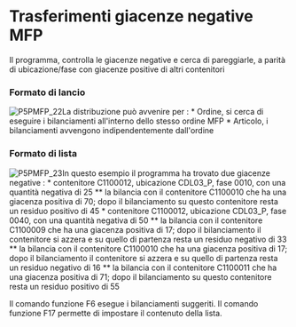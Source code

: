 # Trasferimenti giacenze negative MFP
Il programma, controlla le giacenze negative e cerca di pareggiarle, a parità di ubicazione/fase con giacenze positive di altri contenitori
### Formato di lancio
![P5PMFP_22](https://doc.smeup.com/immagini/MBDOC_OGG-P_P5MFP84/P5PMFP_22.png)La distribuzione può avvenire per : 
 \* Ordine, si cerca di eseguire i bilanciamenti all'interno dello stesso ordine MFP
 \* Articolo, i bilanciamenti avvengono indipendentemente dall'ordine
### Formato di lista
![P5PMFP_23](https://doc.smeup.com/immagini/MBDOC_OGG-P_P5MFP84/P5PMFP_23.png)In questo esempio il programma ha trovato due giacenze negative : 
 \* contenitore C1100012, ubicazione CDL03_P, fase 0010, con una quantità negativa di 25
 \*\* la bilancia con il contenitore C1100010 che ha una giacenza positiva di 70; dopo il bilanciamento su questo contenitore resta un residuo positivo di 45
 \* contenitore C1100012, ubicazione CDL03_P, fase 0040, con una quantità negativa di 50
 \*\* la bilancia con il contenitore C1100009 che ha una giacenza positiva di 17; dopo il bilanciamento il contenitore si azzera e su quello di partenza resta un residuo negativo di 33
 \*\* la bilancia con il contenitore C1100010 che ha una giacenza positiva di 17; dopo il bilanciamento il contenitore si azzera e su quello di partenza resta un residuo negativo di 16
 \*\* la bilancia con il contenitore C1100011 che ha una giacenza positiva di 71; dopo il bilanciamento su questo contenitore resta un residuo positivo di 55

Il comando funzione F6 esegue i bilanciamenti suggeriti.
Il comando funzione F17 permette di impostare il contenuto della lista.
